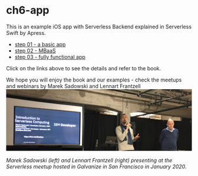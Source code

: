 # ch6-app
This is an example iOS app with Serverless Backend explained in Serverless Swift by Apress.

- [step 01 - a basic app](01-basic-app/hacker-news)
- [step 02 - MBaaS](02-swift-actions)
- [step 03 - fully functional app](03-nlu-app/hacker-news)

Click on the links above to see the details and refer to the book.

We hope you will enjoy the book and our examples - check the meetups and webinars by Marek Sadowski and Lennart Frantzell
![Marek Sadowski left and Lennart Frantzell right](image/202001-lennart-and-marek-meetup-san-francisco.png)

*Marek Sadowski (left) and Lennart Frantzell (right) presenting at the Serverless meetup hosted in Galvanize in San Francisco in January 2020.*
